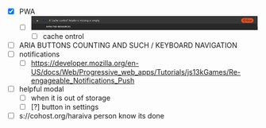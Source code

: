 -  [x] PWA
   -  [ ] ![alt text](image.png)
      -  [ ] cache ontrol  
-  [ ] ARIA BUTTONS COUNTING AND SUCH / KEYBOARD NAVIGATION
-  [ ] notifications 
   -  [ ] https://developer.mozilla.org/en-US/docs/Web/Progressive_web_apps/Tutorials/js13kGames/Re-engageable_Notifications_Push
-  [ ] helpful modal 
   -  [ ] when it is out of storage
   -  [ ] [?] button in settings
- [ ] s://cohost.org/haraiva person know its done